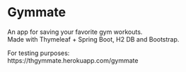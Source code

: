 # Gymmate
An app for saving your favorite gym workouts.<br/>Made with Thymeleaf + Spring Boot, H2 DB and Bootstrap.
<p>
For testing purposes:<br/>
https://thgymmate.herokuapp.com/gymmate<br/>
</p>
